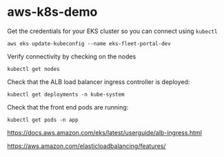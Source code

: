 # aws-k8s-demo

Get the credentials for your EKS cluster so you can connect using `kubectl`

```
aws eks update-kubeconfig --name eks-fleet-portal-dev
```

Verify connectivity by checking on the nodes

```
kubectl get nodes
```

Check that the ALB load balancer ingress controller is deployed:

```
kubectl get deployments -n kube-system
```

Check that the front end pods are running:

```
kubectl get pods -n app
```

https://docs.aws.amazon.com/eks/latest/userguide/alb-ingress.html

https://aws.amazon.com/elasticloadbalancing/features/